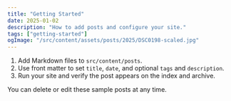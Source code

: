 ```yaml
---
title: "Getting Started"
date: 2025-01-02
description: "How to add posts and configure your site."
tags: ["getting-started"]
ogImage: "/src/content/assets/posts/2025/DSC0198-scaled.jpg"
---
```


1. Add Markdown files to `src/content/posts`.
2. Use front matter to set `title`, `date`, and optional `tags` and `description`.
3. Run your site and verify the post appears on the index and archive.

You can delete or edit these sample posts at any time.
